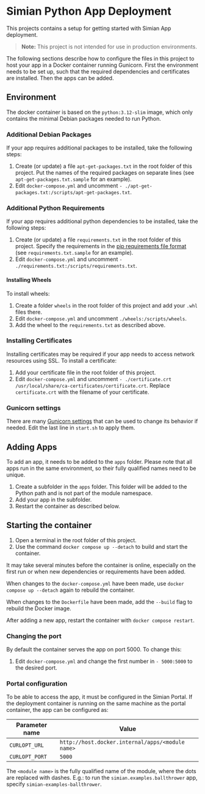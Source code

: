 # Simian Python App Deployment

This projects contains a setup for getting started with Simian App deployment.

> **Note:**  This project is not intended for use in production environments.

The following sections describe how to configure the files in this project to host your app in a Docker container running Gunicorn.
First the environment needs to be set up, such that the required dependencies and certificates are installed. Then the apps can be added.

## Environment

The docker container is based on the `python:3.12-slim` image, which only contains the minimal Debian packages needed to run Python.

### Additional Debian Packages

If your app requires additional packages to be installed, take the following steps:

1. Create (or update) a file `apt-get-packages.txt` in the root folder of this project. Put the names of the required packages on separate lines (see `apt-get-packages.txt.sample` for an example).
2. Edit `docker-compose.yml` and uncomment `- ./apt-get-packages.txt:/scripts/apt-get-packages.txt`.

### Additional Python Requirements

If your app requires additional python dependencies to be installed, take the following steps:

1. Create (or update) a file `requirements.txt` in the root folder of this project. Specify the requirements in the [pip requirements file format](https://pip.pypa.io/en/stable/reference/requirements-file-format/) (see `requirements.txt.sample` for an example).
2. Edit `docker-compose.yml` and uncomment `- ./requirements.txt:/scripts/requirements.txt`.

#### Installing Wheels

To install wheels:

1. Create a folder `wheels` in the root folder of this project and add your `.whl` files there.
2. Edit `docker-compose.yml` and uncomment `./wheels:/scripts/wheels`.
3. Add the wheel to the `requirements.txt` as described above.

### Installing Certificates

Installing certificates may be required if your app needs to access network resources using SSL. To install a certificate:

1. Add your certificate file in the root folder of this project.
2. Edit `docker-compose.yml` and uncomment `- ./certificate.crt /usr/local/share/ca-certificates/certificate.crt`. Replace `certificate.crt` with the filename of your certificate.

### Gunicorn settings

There are many [Gunicorn settings](https://docs.gunicorn.org/en/stable/settings.html#settings) that can be used to change its behavior if needed. Edit the last line in `start.sh` to apply them.


## Adding Apps

To add an app, it needs to be added to the `apps` folder. Please note that all apps run in the same environment, so their fully qualified names need to be unique.

1. Create a subfolder in the `apps` folder. This folder will be added to the Python path and is not part of the module namespace.
2. Add your app in the subfolder.
3. Restart the container as described below.

## Starting the container

1. Open a terminal in the root folder of this project.
2. Use the command `docker compose up --detach` to build and start the container.

It may take several minutes before the container is online, especially on the first run or when new dependencies or requirements have been added.

When changes to the `docker-compose.yml` have been made, use `docker compose up --detach` again to rebuild the container.

When changes to the `Dockerfile` have been made, add the `--build` flag to rebuild the Docker image.

After adding a new app, restart the container with `docker compose restart`.

### Changing the port

By default the container serves the app on port 5000. To change this:

1. Edit `docker-compose.yml` and change the first number in `- 5000:5000` to the desired port.

### Portal configuration

To be able to access the app, it must be configured in the Simian Portal.
If the deployment container is running on the same machine as the portal container, the app can be configured as:

| Parameter name | Value |
|--|--|
| `CURLOPT_URL` | `http://host.docker.internal/apps/<module name>` |
| `CURLOPT_PORT` | `5000` |

The `<module name>` is the fully qualified name of the module, where the dots are replaced with dashes. E.g.: to run the `simian.examples.ballthrower` app, specify `simian-examples-ballthrower`.
